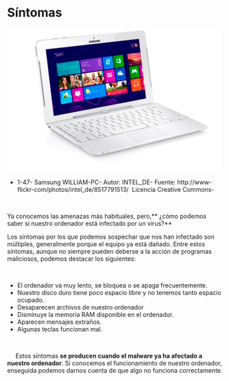 
# Síntomas


![](img/8517791513_c817e249eb_o_flickr.jpg)

- 1-47- Samsung WILLIAM-PC- Autor: INTEL_DE- Fuente: http://www-flickr-com/photos/intel_de/8517791513/  Licencia Creative Commons-

 

Ya conocemos las amenazas más habituales, pero,** ¿cómo podemos saber si nuestro ordenador está infectado por un virus?**

Los síntomas por los que podemos sospechar que nos han infectado son múltiples, generalmente porque el equipo ya está dañado. Entre estos síntomas, aunque no siempre pueden deberse a la acción de programas maliciosos, podemos destacar los siguientes:

 

- El ordenador va muy lento, se bloquea o se apaga frecuentemente.
- Nuestro disco duro tiene poco espacio libre y no tenemos tanto espacio ocupado.
- Desaparecen archivos de nuestro ordenador
- Disminuye la memoria RAM disponible en el ordenador.
- Aparecen mensajes extraños.
- Algunas teclas funcionan mal.

 

     Estos síntomas **se producen cuando el malware ya ha afectado a nuestro ordenador**. Si conocemos el funcionamiento de nuestro ordenador, enseguida podemos darnos cuenta de que algo no funciona correctamente.

